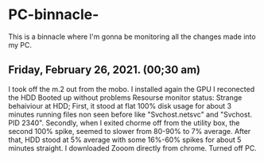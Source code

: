 # PC-binnacle-
This is a binnacle where I'm gonna be monitoring all the changes made into my PC.

## Friday, February 26, 2021. (00;30 am)
I took off the m.2 out from the mobo. 
I installed again the GPU
I reconected the HDD
Booted up without problems
Resourse monitor status: Strange behaiviour at HDD; First, it stood at flat 100% disk usage for about 3 minutes running files non seen before like "Svchost.netsvc" and "Svchost. PID 2340". Secondly, when I exited chorme off from the utility box, the second 100% spike, seemed to slower from  80-90% to 7% average. 
After that, HDD stood at 5% average with some 16%-60% spikes for about 5 minutes straight. 
I downloaded Zooom directly from chrome. 
Turned off PC.



